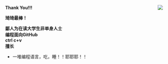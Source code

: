 **Thank You!!!**
<img align="right" src="https://github-readme-stats.vercel.app/api?username=QiQiyydss&show_icons=true&icon_color=CE1D2D&text_color=718096&bg_color=ffffff&hide_title=false" />


**琦琦最棒！**

**鄙人为在读大学生非单身人士  
编程面向GitHub  
ctrl c+v**  
**擅长**  
* 一堆编程语言，吃，睡！！耶耶耶！！




<!---
QiQiyydss/QiQiyydss is a ✨ special ✨ repository because its `README.md` (this file) appears on your GitHub profile.
You can click the Preview link to take a look at your changes.
--->
